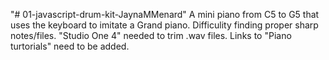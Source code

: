 "# 01-javascript-drum-kit-JaynaMMenard" 
A mini piano from C5 to G5 that uses the keyboard to imitate a Grand piano. 
Difficulity finding proper sharp notes/files. 
"Studio One 4" needed to trim .wav files.
Links to "Piano turtorials" need to be added.
